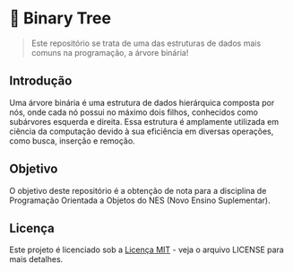# :evergreen_tree: Binary Tree

> Este repositório se trata de uma das estruturas de dados mais comuns na programação, a árvore binária!

## Introdução

Uma árvore binária é uma estrutura de dados hierárquica composta por nós, onde cada nó possui no máximo dois filhos, conhecidos como subárvores esquerda e direita. Essa estrutura é amplamente utilizada em ciência da computação devido à sua eficiência em diversas operações, como busca, inserção e remoção.

## Objetivo

O objetivo deste repositório é a obtenção de nota para a disciplina de Programação Orientada a Objetos do NES (Novo Ensino Suplementar).

## Licença

Este projeto é licenciado sob a [Licença MIT](/LICENSE) - veja o arquivo LICENSE para mais detalhes.
